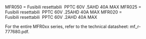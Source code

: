 MFR050 = Fusibili resettabili  PPTC 60V .5AHD 40A MAX
MFR025 = Fusibili resettabili  PPTC 60V .25AHD 40A MAX
MFR020 = Fusibili resettabili  PPTC 60V .2AHD 40A MAX

For the entire MFR0xx series, refer to the technical datasheet: mf_r-777680.pdf.
